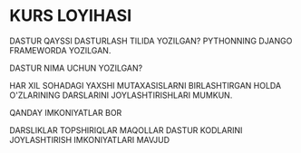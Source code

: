 # KURS LOYIHASI
DASTUR QAYSSI DASTURLASH TILIDA YOZILGAN? PYTHONNING DJANGO FRAMEWORDA YOZILGAN.

DASTUR NIMA UCHUN YOZILGAN?

HAR XIL SOHADAGI YAXSHI MUTAXASISLARNI BIRLASHTIRGAN HOLDA O'ZLARINING DARSLARINI JOYLASHTIRISHLARI MUMKUN.

QANDAY IMKONIYATLAR BOR

DARSLIKLAR
TOPSHIRIQLAR
MAQOLLAR
DASTUR KODLARINI
JOYLASHTIRISH IMKONIYATLARI MAVJUD
